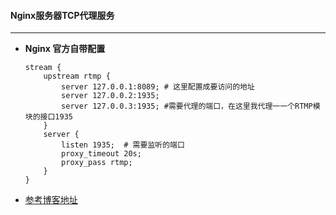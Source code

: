
#### Nginx服务器TCP代理服务
---
* **Nginx 官方自带配置**  
    ```
    stream {
        upstream rtmp {
            server 127.0.0.1:8089; # 这里配置成要访问的地址
            server 127.0.0.2:1935;
            server 127.0.0.3:1935; #需要代理的端口，在这里我代理一一个RTMP模块的接口1935
        }
        server {
            listen 1935;  # 需要监听的端口
            proxy_timeout 20s;
            proxy_pass rtmp;
        }
    }
    ```
+   [参考博客地址](http://www.cnblogs.com/tinywan/p/6560889.html)        
         
